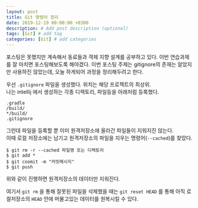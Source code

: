 ```yaml
---
layout: post
title: Git 명령어 정리
date: 2019-12-19 00:00:00 +0300
description: # Add post description (optional)
tags: [Git] # add tag
categories: [Git] # add categories
---
```


포스팅은 못했지만 계속해서 동료들과 객체 지향 설계를 공부하고 있다. 이번 연습과제를 잘 마치면 포스팅해보도록 해야겠다. 이번 포스팅 주제는 gitignore의 존재는 알았지만 사용하진 않았는데, 오늘 하게되어 과정을 정리해두려고 한다.<br>

우선 `.gitignore` 파일을 생성했다. 위치는 해당 프로젝트의 최상위.<br>
나는 intellij 에서 생성하는 각종 디렉토리, 파일등을 아래처럼 등록했다.
```
.gradle
/build/
*/build/
.gitignore
```

그런데 파일을 등록할 뿐 이미 원격저장소에 올라간 파일들이 지워지진 않는다.<br>
이때 로컬 저장소에는 남기고 원격저장소의 파일을 지우는 명령어(`--cached`)를 찾았다.<br>
```
$ git rm -r --cached 파일명 또는 디렉토리
$ git add *
$ git coomit -m "커밋메시지"
$ git push 
```
위와 같이 진행하면 원격저장소의 데이터만 지워진다.<br>

여기서 `git rm` 을 통해 잘못된 파일을 삭제했을 때는 `git reset HEAD` 를 통해 아직 로컬저장소의 `HEAD` 안에 머물고있는 데이터를 원복시킬 수 있다.